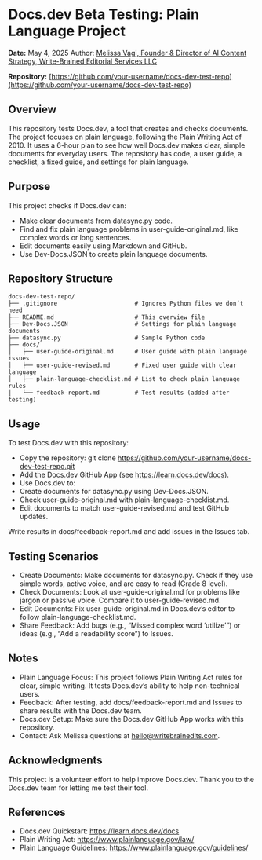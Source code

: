 # Docs.dev Beta Testing: Plain Language Project

**Date:** May 4, 2025 Author: [Melissa Vagi, Founder & Director of AI Content Strategy, Write-Brained Editorial Services LLC](https://www.writebrainedits.com/about)

**Repository:** [https://github.com/your-username/docs-dev-test-repo](https://github.com/your-username/docs-dev-test-repo)

## Overview
This repository tests Docs.dev, a tool that creates and checks documents. The project focuses on plain language, following the Plain Writing Act of 2010. It uses a 6-hour plan to see how well Docs.dev makes clear, simple documents for everyday users. The repository has code, a user guide, a checklist, a fixed guide, and settings for plain language.

## Purpose
This project checks if Docs.dev can:

- Make clear documents from datasync.py code.
- Find and fix plain language problems in user-guide-original.md, like complex words or long sentences.
- Edit documents easily using Markdown and GitHub.
- Use Dev-Docs.JSON to create plain language documents.

## Repository Structure
```
docs-dev-test-repo/
├── .gitignore                      # Ignores Python files we don’t need
├── README.md                       # This overview file
├── Dev-Docs.JSON                   # Settings for plain language documents
├── datasync.py                     # Sample Python code
├── docs/
│   ├── user-guide-original.md      # User guide with plain language issues
│   ├── user-guide-revised.md       # Fixed user guide with clear language
│   ├── plain-language-checklist.md # List to check plain language rules
│   └── feedback-report.md          # Test results (added after testing)
```

## Usage
To test Docs.dev with this repository:

- Copy the repository: git clone https://github.com/your-username/docs-dev-test-repo.git
- Add the Docs.dev GitHub App (see https://learn.docs.dev/docs).
- Use Docs.dev to:
- Create documents for datasync.py using Dev-Docs.JSON.
- Check user-guide-original.md with plain-language-checklist.md.
- Edit documents to match user-guide-revised.md and test GitHub updates.

Write results in docs/feedback-report.md and add issues in the Issues tab.

## Testing Scenarios

- Create Documents: Make documents for datasync.py. Check if they use simple words, active voice, and are easy to read (Grade 8 level).
- Check Documents: Look at user-guide-original.md for problems like jargon or passive voice. Compare it to user-guide-revised.md.
- Edit Documents: Fix user-guide-original.md in Docs.dev’s editor to follow plain-language-checklist.md.
- Share Feedback: Add bugs (e.g., “Missed complex word ‘utilize’”) or ideas (e.g., “Add a readability score”) to Issues.

## Notes

- Plain Language Focus: This project follows Plain Writing Act rules for clear, simple writing. It tests Docs.dev’s ability to help non-technical users.
- Feedback: After testing, add docs/feedback-report.md and Issues to share results with the Docs.dev team.
- Docs.dev Setup: Make sure the Docs.dev GitHub App works with this repository.
- Contact: Ask Melissa questions at [hello@writebrainedits.com](hello@writebrainedits.com).

## Acknowledgments
This project is a volunteer effort to help improve Docs.dev. Thank you to the Docs.dev team for letting me test their tool.

## References

- Docs.dev Quickstart: https://learn.docs.dev/docs
- Plain Writing Act: https://www.plainlanguage.gov/law/
- Plain Language Guidelines: https://www.plainlanguage.gov/guidelines/
